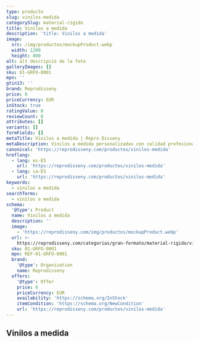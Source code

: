 ```yaml
---
type: producto
slug: vinilos-medida
categorySlug: material-rigido
title: Vinilos a medida
description: 'title: Vinilos a medida'
image:
  src: /img/productos/mockupProduct.webp
  width: 1200
  height: 800
alt: alt descripció de la foto
galleryImages: []
sku: 01-GRFO-0001
mpn: ''
gtin13: ''
brand: Reprodisseny
price: 0
priceCurrency: EUR
inStock: true
ratingValue: 0
reviewCount: 0
attributes: []
variants: []
formFields: []
metaTitle: Vinilos a medida | Repro Disseny
metaDescription: Vinilos a medida personalizadas con calidad profesional en Cataluña.
canonical: 'https://reprodisseny.com/productos/vinilos-medida'
hreflang:
  - lang: es-ES
    url: 'https://reprodisseny.com/productos/vinilos-medida'
  - lang: ca-ES
    url: 'https://reprodisseny.com/productos/vinilos-medida'
keywords:
  - vinilos a medida
searchTerms:
  - vinilos a medida
schema:
  '@type': Product
  name: Vinilos a medida
  description: ''
  image:
    - 'https://reprodisseny.com/img/productos/mockupProduct.webp'
  url: >-
    https://reprodisseny.com/categorias/gran-formato/material-rigido/vinilos-medida
  sku: 01-GRFO-0001
  mpn: REF-01-GRFO-0001
  brand:
    '@type': Organization
    name: Reprodisseny
  offers:
    '@type': Offer
    price: 0
    priceCurrency: EUR
    availability: 'https://schema.org/InStock'
    itemCondition: 'https://schema.org/NewCondition'
    url: 'https://reprodisseny.com/productos/vinilos-medida'
---
```

## Vinilos a medida
